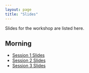 ```yaml
---
layout: page
title: "Slides"
---
```


Slides for the workshop are listed here.

## Morning

* [Session 1 Slides](Session01.html)
* [Session 2 Slides](Session02.html)
* [Session 3 Slides](Session03.html)
